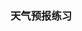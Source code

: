 <!--
 * @Author: your name
 * @Date: 2020-01-19 19:52:37
 * @LastEditTime : 2020-01-19 19:52:52
 * @LastEditors  : Please set LastEditors
 * @Description: In User Settings Edit
 * @FilePath: /tsWeatherForecast/ts_weather/README.md
 -->
### 天气预报练习